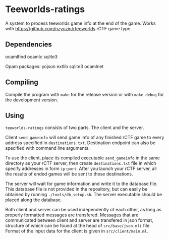 Teeworlds-ratings
=================

A system to process teeworlds game info at the end of the game.
Works with https://github.com/nzyuzin/rteeworlds rCTF game type.

Dependencies
------------

ocamlfind ocamlc sqlite3

Opam packages:
yojson extlib sqlite3 ocamlnet

Compiling
---------

Compile the program with
`make`
for the release version or with
`make debug`
for the development version.

Using
-----

`teeworlds-ratings` consists of two parts. The client and the server.

Client `send_gameinfo` will send game info of any finished rCTF game to every address specified in `destinations.txt`. Destination endpoint can also be specified with command line arguments.

To use the client, place its compiled executable `send_gameinfo` in the same directory as your rCTF server, then create `destinations.txt` file in which specify addresses in form `ip:port`. After you launch your rCTF server, all the results of ended games will be sent to these destinations.

The server will wait for game information and write it to the database file. This database file is not provided in the repository, but can easily be obtained by running `./tools/db_setup.sh`. The server executable should be placed along the database.

Both client and server can be used independently of each other, as long as properly formatted messages are transfered. Messages that are communicated between client and server are transfered in json format, structure of which can be found at the head of `src/base/json.mli` file. Format of the input data for the client is given in `src/client/main.ml`.
